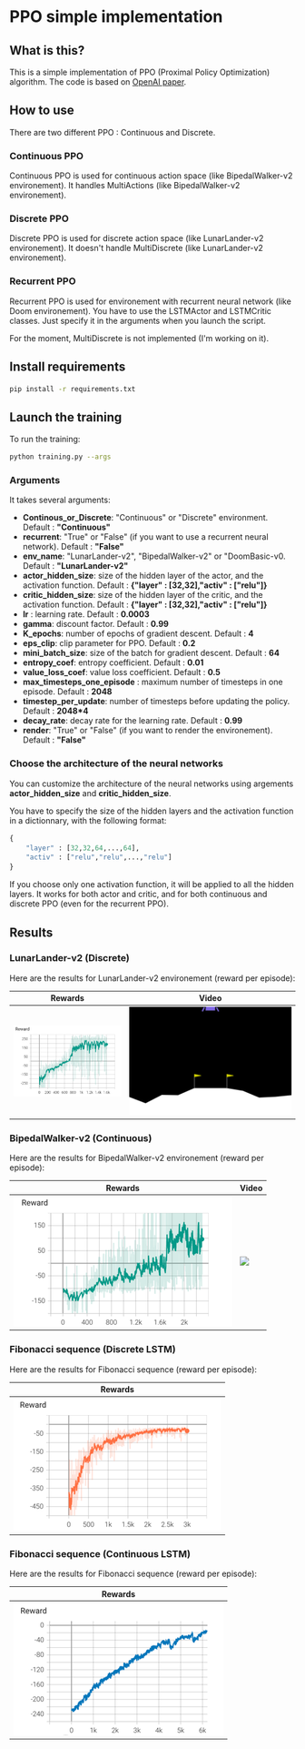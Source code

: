 # PPO simple implementation

## What is this?

This is a simple implementation of PPO (Proximal Policy Optimization) algorithm.
The code is based on [OpenAI paper](https://arxiv.org/pdf/1707.06347.pdf).

## How to use

There are two different PPO : Continuous and Discrete.

### Continuous PPO

Continuous PPO is used for continuous action space (like BipedalWalker-v2 environement).
It handles MultiActions (like BipedalWalker-v2 environement).


### Discrete PPO

Discrete PPO is used for discrete action space (like LunarLander-v2 environement).
It doesn't handle MultiDiscrete (like LunarLander-v2 environement).

### Recurrent PPO

Recurrent PPO is used for environement with recurrent neural network (like Doom environement).
You have to use the LSTMActor and LSTMCritic classes.
Just specify it in the arguments when you launch the script.

For the moment, MultiDiscrete  is not implemented (I'm working on it).

## Install requirements

```bash
pip install -r requirements.txt
```

## Launch the training

To run the training:

```bash
python training.py --args
```

### Arguments
It takes several arguments:
- **Continous_or_Discrete**: "Continuous" or "Discrete" environment. Default : **"Continuous"**
- **recurrent**: "True" or "False" (if you want to use a recurrent neural network). Default : **"False"**
- **env_name**: "LunarLander-v2", "BipedalWalker-v2" or "DoomBasic-v0. Default : **"LunarLander-v2"**
- **actor_hidden_size**: size of the hidden layer of the actor, and the activation function. Default : **{"layer" : [32,32],"activ" : ["relu"]}**
- **critic_hidden_size**: size of the hidden layer of the critic, and the activation function. Default : **{"layer" : [32,32],"activ" : ["relu"]}**
- **lr** : learning rate. Default : **0.0003**
- **gamma**: discount factor. Default : **0.99**
- **K_epochs**: number of epochs of gradient descent. Default : **4**
- **eps_clip**: clip parameter for PPO. Default : **0.2**
- **mini_batch_size**: size of the batch for gradient descent. Default : **64**
- **entropy_coef**: entropy coefficient. Default : **0.01**
- **value_loss_coef**: value loss coefficient. Default : **0.5**
- **max_timesteps_one_episode** : maximum number of timesteps in one episode. Default : **2048**
- **timestep_per_update**: number of timesteps before updating the policy. Default : **2048*4**
- **decay_rate**: decay rate for the learning rate. Default : **0.99**
- **render**: "True" or "False" (if you want to render the environement). Default : **"False"**


### Choose the architecture of the neural networks

You can customize the architecture of the neural networks using argements **actor_hidden_size** and **critic_hidden_size**.

You have to specify the size of the hidden layers and the activation function in a dictionnary, with the following format:
```python
{
    "layer" : [32,32,64,...,64],
    "activ" : ["relu","relu",...,"relu"]
}
```
If you choose only one activation function, it will be applied to all the hidden layers.
It works for both actor and critic, and for both continuous and discrete PPO (even for the recurrent PPO).


## Results



### LunarLander-v2 (Discrete)

Here are the results for LunarLander-v2 environement (reward per episode):

| Rewards                                              | Video                                     |
|------------------------------------------------------|-------------------------------------------|
| <img src=results/curves/lunar_lander.png width=100%> | <img src=results/gif/lunar.gif width=100%> |


### BipedalWalker-v2 (Continuous)

Here are the results for BipedalWalker-v2 environement (reward per episode):

| Rewards                                             | Video                                              |
|-----------------------------------------------------|----------------------------------------------------|
| <img src=results/curves/biped_walker.png width=100%> | <img src=results/gif/bipedal_walker.gif width=100%> |



### Fibonacci sequence (Discrete LSTM)

Here are the results for Fibonacci sequence (reward per episode):

| Rewards                                                    |                                           
|------------------------------------------------------------|
| <img src=results/curves/fibonacci_discrete.png width=100%> |

### Fibonacci sequence (Continuous LSTM)

Here are the results for Fibonacci sequence (reward per episode):

| Rewards                                                    |
|------------------------------------------------------------|
| <img src=results/curves/fibonacci_continuous.png width=100%> |



